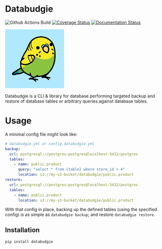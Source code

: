 # Databudgie

![Github Actions Build](https://github.com/schireson/databudgie/actions/workflows/build.yml/badge.svg)
[![Coverage Status](https://coveralls.io/repos/github/schireson/databudgie/badge.svg?branch=main&t=6I0aU6)](https://coveralls.io/github/schireson/databudgie?branch=main)
[![Documentation
Status](https://readthedocs.org/projects/databudgie/badge/?version=latest)](https://databudgie.readthedocs.io)

![](docs/source/_static/databudgie.png)

Databudgie is a CLI & library for database performing targeted backup and
restore of database tables or arbitrary queries against database tables.

# Usage

A minimal config file might look like:

```yaml
# databudgie.yml or config.databudgie.yml
backup:
  url: postgresql://postgres:postgres@localhost:5432/postgres
  tables:
    - name: public.product
      query: "select * from {table} where store_id > 4"
      location: s3://my-s3-bucket/databudgie/public.product
restore:
  url: postgresql://postgres:postgres@localhost:5432/postgres
  tables:
    - name: public.product
      location: s3://my-s3-bucket/databudgie/public.product
```

With that config in place, backing up the defined tables (using the specified
config) is as simple as `databudgie backup`; and restore `databudgie restore`.

## Installation

```bash
pip install databudgie
```
